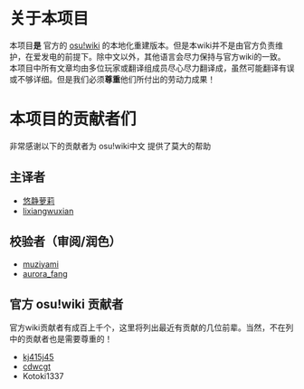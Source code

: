 # 关于本项目

本项目**是** 官方的 [osu!wiki](https://osu.ppy.sh/help/wiki/Welcome) 的本地化重建版本。但是本wiki并不是由官方负责维护，在爱发电的前提下。除中文以外，其他语言会尽力保持与官方wiki的一致。
本项目中所有文章均由多位玩家或翻译组成员尽心尽力翻译成，虽然可能翻译有误或不够详细。但是我们必须**尊重**他们所付出的劳动力成果！

# 本项目的贡献者们

非常感谢以下的贡献者为 osu!wiki中文 提供了莫大的帮助

## 主译者

* [悠静萝莉](https://osu.ppy.sh/users/15282372)
* [lixiangwuxian](https://osu.ppy.sh/users/9880021)

## 校验者（审阅/润色）

* [muziyami](https://osu.ppy.sh/users/7003013)
* [aurora_fang](https://osu.ppy.sh/users/9887164)

## 官方 osu!wiki 贡献者

官方wiki贡献者有成百上千个，这里将列出最近有贡献的几位前辈。当然，不在列中的贡献者也是需要尊重的！

* [kj415j45](https://osu.ppy.sh/users/9367540)
* [cdwcgt](https://osu.ppy.sh/users/14721101)
* Kotoki1337
